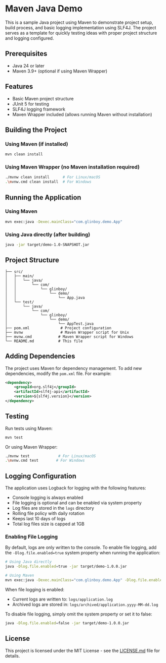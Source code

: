 # Maven Java Demo

This is a sample Java project using Maven to demonstrate project setup, build process, and basic logging implementation using SLF4J. The project serves as a template for quickly testing ideas with proper project structure and logging configured.

## Prerequisites

- Java 24 or later
- Maven 3.9+ (optional if using Maven Wrapper)

## Features

- Basic Maven project structure
- JUnit 5 for testing
- SLF4J logging framework
- Maven Wrapper included (allows running Maven without installation)

## Building the Project

### Using Maven (if installed)

```bash
mvn clean install
```

### Using Maven Wrapper (no Maven installation required)

```bash
./mvnw clean install      # For Linux/macOS
.\mvnw.cmd clean install  # For Windows
```

## Running the Application

### Using Maven

```bash
mvn exec:java -Dexec.mainClass="com.glinboy.demo.App"
```

### Using Java directly (after building)

```bash
java -jar target/demo-1.0-SNAPSHOT.jar
```

## Project Structure

```
├── src/
│   ├── main/
│   │   └── java/
│   │       └── com/
│   │           └── glinboy/
│   │               └── demo/
│   │                   └── App.java
│   └── test/
│       └── java/
│           └── com/
│               └── glinboy/
│                   └── demo/
│                       └── AppTest.java
├── pom.xml              # Project configuration
├── mvnw                 # Maven Wrapper script for Unix
├── mvnw.cmd            # Maven Wrapper script for Windows
└── README.md           # This file
```

## Adding Dependencies

The project uses Maven for dependency management. To add new dependencies, modify the `pom.xml` file. For example:

```xml
<dependency>
    <groupId>org.slf4j</groupId>
    <artifactId>slf4j-api</artifactId>
    <version>${slf4j.version}</version>
</dependency>
```

## Testing

Run tests using Maven:

```bash
mvn test
```

Or using Maven Wrapper:

```bash
./mvnw test             # For Linux/macOS
.\mvnw.cmd test        # For Windows
```

## Logging Configuration

The application uses Logback for logging with the following features:
- Console logging is always enabled
- File logging is optional and can be enabled via system property
- Log files are stored in the `logs` directory
- Rolling file policy with daily rotation
- Keeps last 10 days of logs
- Total log files size is capped at 1GB

### Enabling File Logging

By default, logs are only written to the console. To enable file logging, add the `-Dlog.file.enabled=true` system property when running the application:

```bash
# Using Java directly
java -Dlog.file.enabled=true -jar target/demo-1.0.0.jar

# Using Maven
mvn exec:java -Dexec.mainClass="com.glinboy.demo.App" -Dlog.file.enabled=true
```

When file logging is enabled:
- Current logs are written to: `logs/application.log`
- Archived logs are stored in: `logs/archived/application.yyyy-MM-dd.log`

To disable file logging, simply omit the system property or set it to false:
```bash
java -Dlog.file.enabled=false -jar target/demo-1.0.0.jar
```

## License

This project is licensed under the MIT License - see the [LICENSE.md](LICENSE.md) file for details.
